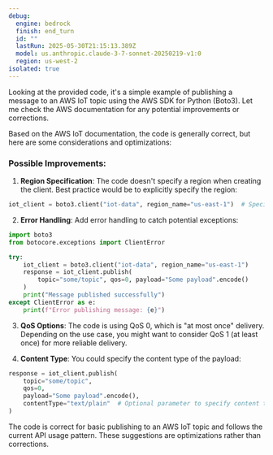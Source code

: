 ```yaml
---
debug:
  engine: bedrock
  finish: end_turn
  id: ""
  lastRun: 2025-05-30T21:15:13.389Z
  model: us.anthropic.claude-3-7-sonnet-20250219-v1:0
  region: us-west-2
isolated: true
---
```

Looking at the provided code, it's a simple example of publishing a message to an AWS IoT topic using the AWS SDK for Python (Boto3). Let me check the AWS documentation for any potential improvements or corrections.

Based on the AWS IoT documentation, the code is generally correct, but here are some considerations and optimizations:

### Possible Improvements:

1. **Region Specification**: The code doesn't specify a region when creating the client. Best practice would be to explicitly specify the region:
```python
iot_client = boto3.client("iot-data", region_name="us-east-1")  # Specify appropriate region
```

2. **Error Handling**: Add error handling to catch potential exceptions:
```python
import boto3
from botocore.exceptions import ClientError

try:
    iot_client = boto3.client("iot-data", region_name="us-east-1")
    response = iot_client.publish(
        topic="some/topic", qos=0, payload="Some payload".encode()
    )
    print("Message published successfully")
except ClientError as e:
    print(f"Error publishing message: {e}")
```

3. **QoS Options**: The code is using QoS 0, which is "at most once" delivery. Depending on the use case, you might want to consider QoS 1 (at least once) for more reliable delivery.

4. **Content Type**: You could specify the content type of the payload:
```python
response = iot_client.publish(
    topic="some/topic", 
    qos=0, 
    payload="Some payload".encode(),
    contentType="text/plain"  # Optional parameter to specify content type
)
```

The code is correct for basic publishing to an AWS IoT topic and follows the current API usage pattern. These suggestions are optimizations rather than corrections.